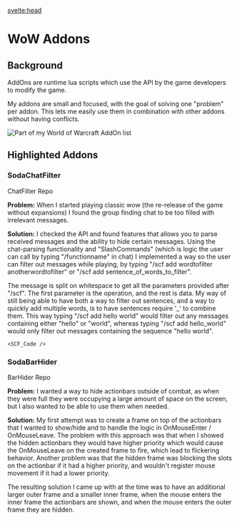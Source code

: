 <script>
    import MDVideo from "$lib/components/MDVideo.svelte"
    import Collapse from "$lib/components/Collapse.svelte";
    import ButtonLink from "$lib/components/ButtonLink.svelte";
    import SectionComponent from "$lib/components/SectionComponent.svelte"
    import SCF_Code from "$lib/snippets/chatfilter.md"
    import SBH_BarHider from "$lib/snippets/barhider.md"
</script>

<svelte:head>
<title>WoW Addons | David Bång</title>
</svelte:head>

<SectionComponent>

# WoW Addons

## Background
AddOns are runtime lua scripts which use the API by the game developers to modify the game. 

My addons are small and focused, with the goal of solving one "problem" per addon. This lets me easily use them in combination with other addons without having conflicts.

![Part of my World of Warcraft AddOn list ](/projectmedia/addons/addon_list.jpg "Part of my current AddOn list")

## Highlighted Addons


### SodaChatFilter

<ButtonLink isGithubLink=true href="https://github.com/SodaAddons/WOTLK-SodaChatFilter">
    ChatFilter Repo
</ButtonLink>


**Problem:**
When I started playing classic wow (the re-release of the game without expansions) I found the group finding chat to be too filled with irrelevant messages.

**Solution:**
I checked the API and found features that allows you to parse received messages and the ability to hide certain messages. Using the chat-parsing functionality and "SlashCommands" (which is logic the user can call by typing "/functionname" in chat) I implemented a way so the user can filter out messages while playing, by typing "/scf add wordtofilter anotherwordtofilter" or "/scf add sentence_of_words_to_filter".

The message is split on whitespace to get all the parameters provided after "/scf". The first parameter is the operation, and the rest is data. My way of still being able to have both a way to filter out sentences, and a way to quickly add multiple words, is to have sentences require '_' to combine them. This way typing "/scf add hello world" would filter out any messages containing either "hello" or "world", whereas typing "/scf add hello_world" would only filter out messages containing the sequence "hello world".

<Collapse title="Chatfilter Code">

    <SCF_Code />
</Collapse>


<MDVideo width="1280" height="720" src="/projectmedia/addons/chatfilter.mp4" alt="video shows messages in wow chat appearing, chat filters getting added and then messages filtered appearing in yellow"/>



### SodaBarHider

<ButtonLink isGithubLink=true href="https://github.com/SodaAddons/WOTLK-SodaBarHider">
    BarHider Repo
</ButtonLink>

**Problem:** I wanted a way to hide actionbars outside of combat, as when they were full they were occupying a large amount of space on the screen, but I also wanted to be able to use them when needed.


**Solution:** My first attempt was to create a frame on top of the actionbars that I wanted to show/hide and to handle the logic in OnMouseEnter / OnMouseLeave. The problem with this approach was that when I showed the hidden actionbars they would have higher priority which would cause the OnMouseLeave on the created frame to fire, which lead to flickering behavior. Another problem was that the hidden frame was blocking the slots on the actionbar if it had a higher priority, and wouldn't register mouse movement if it had a lower priority.

The resulting solution I came up with at the time was to have an additional larger outer frame and a smaller inner frame, when the mouse enters the inner frame the actionbars are shown, and when the mouse enters the outer frame they are hidden.

<Collapse title="Bar Hiding Code">
    <SBH_BarHider />
</Collapse>



<MDVideo width="1280" height="720" src="/projectmedia/addons/showhidebars.mp4" alt="a video showing the actionbars in wow overlaid with green rectangles, the actionbars disappearing and reappearing when the mouse enters the outer and inner rectangles"/>




</SectionComponent>
